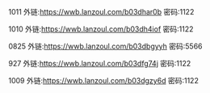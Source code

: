 

1011
外链:https://wwb.lanzoul.com/b03dhar0b 密码:1122

1010
外链:https://wwb.lanzoul.com/b03dh4iof 密码:1122


0825
外链:https://wwb.lanzoul.com/b03dbgyyh 密码:5566

927
外链:https://wwb.lanzoul.com/b03dfg74j 密码:1122

1009
外链:https://wwb.lanzoul.com/b03dgzy6d 密码:1122




